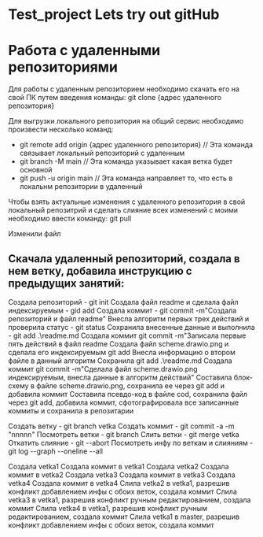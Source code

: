 # Test_project Lets try out gitHub

# Работа с удаленными репозиториями
Для работы с удаленным репозиторием необходимо скачать его на свой ПК путем введения команды:
git clone {адрес удаленного репозитория}

Для выгрузки локального репозитория на общий сервис необходимо произвести несколько команд:
+ git remote add origin {адрес удаленного репозитория} // Эта команда связывает локальный репозиторий с удаленным
+ git branch -M main // Эта команда указывает какая ветка будет основной
+ git push -u origin main // Эта команда направляет то, что есть в локальнм репозитории в удаленный

Чтобы взять актуальные изменения с удаленного репозитория в свой локальный репозитрий и сделать слияние всех изменений с моими необходимо ввести команду:
git pull

Изменили файл


## Скачала удаленный репозиторий, создала в нем ветку, добавила инструкцию с предыдущих занятий:

Создала репозиторий - git init
Создала файл readme и сделала файл индексируемым - gid add 
Создала коммит - git commit -m"Создала репозиторий и файл readme"
Внесла алгоритм первых трех действий и проверила статус - git status
Сохранила внесенные данные и выполнила - git add .\readme.md
Cоздала коммит git commit -m"Записала первые пять действий в файл readme
Создала файл scheme.drawio.png и сделала его индексируемым git add
Внесла информацию о втором файле в данный алгоритм
Cохранила git add .\readme.md
Cоздала коммит git commit -m"Сделала файл scheme.drawio.png индексируемым, внесла данные в алгоритм действий"
Составила блок-схему в файле scheme.drawio.png, сохранила ее через git add и добавила коммит
Составила псевдо-код в файле cod, сохранила файл через git add, добавила коммит, сфотографировала все записанные коммиты и сохранила в репозитарии

Создать ветку - git branch vetka
Создать коммит - git commit -a -m "nnnnn"
Посмотреть ветки - git branch
Слить ветки - git merge vetka
Откатить слияние - git --abort
Посмотреть инфу по веткам и слияниям - git log --graph --oneline --all

Создала vetka1 
Создала коммит в vetka1
Создала vetka2
Создала коммит в vetka2
Создала vetka3
Создала коммит в vetka3
Создала vetka4
Создала коммит в vetka4
Слила vetka2 в vetka1, разрешив конфликт добавлением инфы с обоих веток, создала коммит
Слила vetka3 в vetka1, разрешив конфликт ручным редактированием, создала коммит
Слила vetka4 в vetka1, разрешив конфликт ручным редактированием, создала коммит
Слила vetka1 в master, разрешив конфликт добавлением инфы с обоих веток, создала коммит